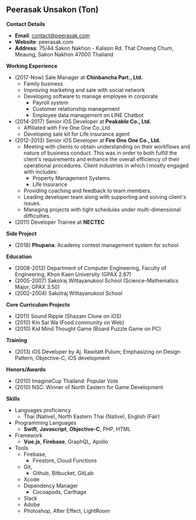 Peerasak Unsakon (Ton)
---
__Contact Details__

- __Email__: contact@peerasak.com
- __Website__: peerasak.com
- __Address__: 75/44 Sakon Nakhon - Kalasin Rd. That Choeng Chum, Meaung, Sakon Nakhon 47000 Thailand

__Working Experience__
- (2017-Now) Sale Manager at __Chinbancha Part., Ltd.__
	- Family business 
	- Improving marketing and sale with social network
	- Developing software to manage employee in corporate
		- Payroll system
		- Customer relationship management
		- Employee data management on LINE Chatbot 
- (2014-2017) Senior iOS Developer at __Peakable Co., Ltd.__
	- Affiliated with Fire One One Co.,Ltd
	- Developing sale kit for Life insurance agent
- (2012-2013) Senior iOS Developer at __Fire One One Co., Ltd.__
  - Meeting with clients to obtain understanding on their workflows and nature of business conduct. This was in order to both fulfill the client's requirements and enhance the overall efficiency of their operational procedures. Client industries in which I mostly engaged with includes:
	   - Property Management Systems
	   - Life Insurance
  - Providing coaching and feedback to team members.
  - Leading developer team along with supporting and solving client's issues.
  - Managing projects with tight schedules under multi-dimensional difficulties.
- (2011) Developer Trainee at __NECTEC__

__Side Project__
- (2018) __Phupana__:  Academy contest management system for school

__Education__

- (2008-2012) Department of Computer Engineering, Faculty of Engineering, Khon Kaen University (GPAX 2.67)
- (2005-2007) Sakolraj Wittayanukool School (Science-Mathematics Major, GPAX 3.50)
- (2002-2004) Sakolraj Wittayanukool School

__Core Curriculum Projects__

- (2011) Sound Ripple (Shazam Clone on iOS)
- (2010) Kin Sai Wa (Food community on Web)
- (2010) Kid Mind Thought Game (Board Puzzle Game on PC)

__Training__

- (2013) iOS Developer by Aj. Rawitatt Pulum; Emphasizing on Design Pattern, Objective-C, iOS development

__Honors/Awards__

- (2010) ImagineCup Thailand: Popular Vote
- (2010) NSC: Winner of North Eastern for Game Development

__Skills__

- Languages proficiency
    - Thai (Native), North Eastern Thai (Native), English (Fair)
- Programming Languages
  - __Swift__, __Javascript__, __Objective-C__, PHP, HTML
- Framework
  - __Vue.js__, __Firebase__, GraphQL, Apollo
- Tools
  - Firebase,
	  - Firestore, Cloud Functions
  - Git,
    - Github, Bitbucket, GitLab
  - Xcode
  - Dependency Manager
    - Cocoapods, Carthage
  - Slack
  - Adobe
   - Photoshop, After Effect, LightRoom
